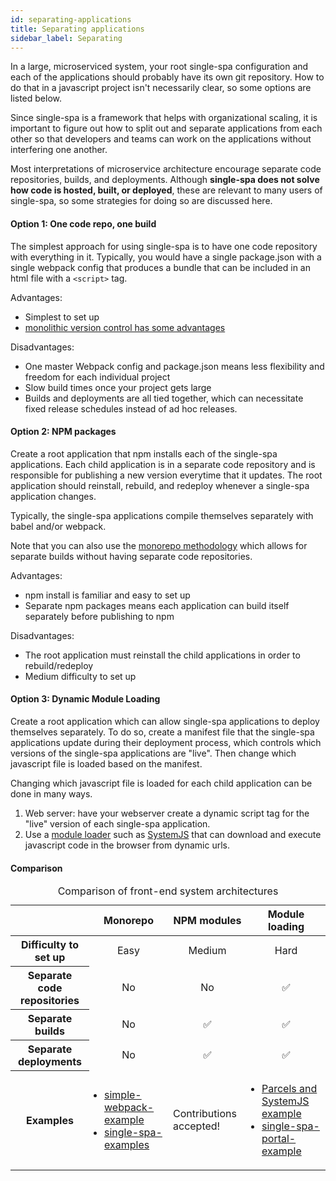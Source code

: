 ```yaml
---
id: separating-applications
title: Separating applications
sidebar_label: Separating
---
```


In a large, microserviced system, your root single-spa configuration and each of the applications should probably have its own git repository. How to do that in a javascript project isn't necessarily clear, so some options are listed below.

Since single-spa is a framework that helps with organizational scaling, it is important to figure out how to split out and separate applications from each other so that developers and teams can work on the applications without interfering one another.

Most interpretations of microservice architecture encourage separate code repositories, builds, and deployments. Although **single-spa does not solve how code is hosted, built, or deployed**, these are relevant to many users of single-spa, so some strategies for doing so are discussed here.

#### Option 1: One code repo, one build

The simplest approach for using single-spa is to have one code repository with everything in it. Typically, you would have a single package.json with a single webpack config that produces a bundle that can be included in an html file with a `<script>` tag.

Advantages:

- Simplest to set up
- [monolithic version control has some advantages](https://danluu.com/monorepo/)

Disadvantages:
- One master Webpack config and package.json means less flexibility and freedom for each individual project
- Slow build times once your project gets large
- Builds and deployments are all tied together, which can necessitate fixed release schedules instead of ad hoc releases.

#### Option 2: NPM packages

Create a root application that npm installs each of the single-spa applications. Each child application is in a separate code repository and is responsible for publishing a new version everytime that it updates. The root application should reinstall, rebuild, and redeploy whenever a single-spa application changes.

Typically, the single-spa applications compile themselves separately with babel and/or webpack.

Note that you can also use the [monorepo methodology](https://medium.com/netscape/the-case-for-monorepos-907c1361708a) which allows for separate builds without having separate code repositories.

Advantages:

- npm install is familiar and easy to set up
- Separate npm packages means each application can build itself separately before publishing to npm

Disadvantages:

- The root application must reinstall the child applications in order to rebuild/redeploy
- Medium difficulty to set up

#### Option 3: Dynamic Module Loading

Create a root application which can allow single-spa applications to deploy themselves separately. To do so,
create a manifest file that the single-spa applications update during their deployment process, which controls
which versions of the single-spa applications are "live". Then change which javascript file is loaded based on the manifest.

Changing which javascript file is loaded for each child application can be done in many ways.

1. Web server: have your webserver create a dynamic script tag for the "live" version of each single-spa application.
2. Use a [module loader](https://www.jvandemo.com/a-10-minute-primer-to-javascript-modules-module-formats-module-loaders-and-module-bundlers/) such as [SystemJS](https://github.com/systemjs/systemjs) that can download and execute javascript code in the browser from dynamic urls.

#### Comparison

<style>
  .comparisonTable td {
    width: 25%;
  }
  .comparisonTable .middle {
    text-align: center;
    vertical-align: middle;
  }
  .comparisonTable ul {
    padding-left: 1em;
  }
</style>
<table class="comparisonTable">
  <caption>Comparison of front-end system architectures</caption>
  <thead>
    <tr>
      <th></th>
      <th scope="col" class="middle">Monorepo</th>
      <th scope="col" class="middle">NPM modules</th>
      <th scope="col" class="middle">Module loading</th>
    </tr>
  </thead>
  <tbody>
    <tr>
      <th scope="row">Difficulty to set up</th>
      <td class="middle">Easy</td>
      <td class="middle">Medium</td>
      <td class="middle">Hard</td>
    </tr>
    <tr>
      <th scope="row">Separate code repositories</th>
      <td class="middle">
        <span class="sr-text">No</span>
      </td>
      <td class="middle">
        <span class="sr-text">No</span>  
      </td>
      <td class="middle">
        <span role="img" aria-label="Yes">✅</span>
      </td>
    </tr>
    <tr>
      <th scope="row">Separate builds</th>
      <td class="middle">
        <span class="sr-text">No</span>
      </td>
      <td class="middle">
        <span role="img" aria-label="Yes">✅</span>
      </td>
      <td class="middle">
        <span role="img" aria-label="Yes">✅</span>
      </td>
    </tr>
    <tr>
      <th scope="row">Separate deployments</th>
      <td class="middle">
        <span class="sr-text">No</span>
      </td>
      <td class="middle">
        <span role="img" aria-label="Yes">✅</span>
      </td>
      <td class="middle">
        <span role="img" aria-label="Yes">✅</span>
      </td>
    </tr>
    <tr>
      <th>Examples</th>
      <td>
        <ul>
          <li>
            <a href="https://github.com/joeldenning/simple-single-spa-webpack-example">simple-webpack-example</a>
          </li>
          <li>
            <a href="https://github.com/CanopyTax/single-spa-examples">single-spa-examples</a>
          </li>
        </ul>
      </td>
      <td>Contributions accepted!</td>
      <td>
        <ul>
          <li>
            <a href="https://gitlab.com/TheMcMurder/single-spa-portal-example">Parcels and SystemJS example</a>
          </li>
          <li>
            <a href="https://github.com/me-12/single-spa-portal-example">single-spa-portal-example</a>
          </li>
        </ul>
      </td>
    </tr>
  </tbody>
</table>